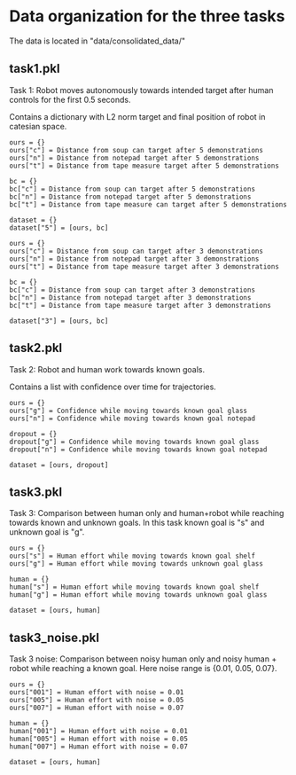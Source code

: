 # Data organization for the three tasks

The data is located in "data/consolidated_data/"

## task1.pkl
Task 1: Robot moves autonomously towards intended target after human controls for the first 0.5 seconds.

Contains a dictionary with L2 norm target and final position of robot in catesian space.

    ours = {}
    ours["c"] = Distance from soup can target after 5 demonstrations
    ours["n"] = Distance from notepad target after 5 demonstrations
    ours["t"] = Distance from tape measure target after 5 demonstrations

    bc = {}
    bc["c"] = Distance from soup can target after 5 demonstrations
    bc["n"] = Distance from notepad target after 5 demonstrations
    bc["t"] = Distance from tape measure can target after 5 demonstrations

    dataset = {}
    dataset["5"] = [ours, bc]

    ours = {}
    ours["c"] = Distance from soup can target after 3 demonstrations
    ours["n"] = Distance from notepad target after 3 demonstrations
    ours["t"] = Distance from tape measure target after 3 demonstrations

    bc = {}
    bc["c"] = Distance from soup can target after 3 demonstrations
    bc["n"] = Distance from notepad target after 3 demonstrations
    bc["t"] = Distance from tape measure target after 3 demonstrations

    dataset["3"] = [ours, bc]

## task2.pkl

Task 2: Robot and human work towards known goals.

Contains a list with confidence over time for trajectories.

    ours = {}
    ours["g"] = Confidence while moving towards known goal glass
    ours["n"] = Confidence while moving towards known goal notepad

    dropout = {}
    dropout["g"] = Confidence while moving towards known goal glass
    dropout["n"] = Confidence while moving towards known goal notepad

    dataset = [ours, dropout]


## task3.pkl

Task 3: Comparison between human only and human+robot while reaching towards known and unknown goals. In this task known goal is "s" and unknown goal is "g".

    ours = {}
    ours["s"] = Human effort while moving towards known goal shelf
    ours["g"] = Human effort while moving towards unknown goal glass

    human = {}
    human["s"] = Human effort while moving towards known goal shelf
    human["g"] = Human effort while moving towards unknown goal glass

    dataset = [ours, human]

## task3_noise.pkl

Task 3 noise: Comparison between noisy human only and noisy human + robot while reaching a known goal. Here noise range is {0.01, 0.05, 0.07}.

    ours = {}
    ours["001"] = Human effort with noise = 0.01
    ours["005"] = Human effort with noise = 0.05
    ours["007"] = Human effort with noise = 0.07

    human = {}
    human["001"] = Human effort with noise = 0.01
    human["005"] = Human effort with noise = 0.05
    human["007"] = Human effort with noise = 0.07

    dataset = [ours, human]
